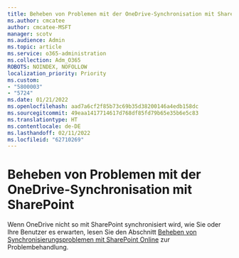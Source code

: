 ```yaml
---
title: Beheben von Problemen mit der OneDrive-Synchronisation mit SharePoint
ms.author: cmcatee
author: cmcatee-MSFT
manager: scotv
ms.audience: Admin
ms.topic: article
ms.service: o365-administration
ms.collection: Adm_O365
ROBOTS: NOINDEX, NOFOLLOW
localization_priority: Priority
ms.custom:
- "5800003"
- "5724"
ms.date: 01/21/2022
ms.openlocfilehash: aad7a6cf2f85b73c69b35d38200146a4edb158dc
ms.sourcegitcommit: 49eaa1417714617d768df85fd79b65e35b6e5c83
ms.translationtype: HT
ms.contentlocale: de-DE
ms.lasthandoff: 02/11/2022
ms.locfileid: "62710269"
---
```

# <a name="fix-onedrive-sync-issues-with-sharepoint"></a>Beheben von Problemen mit der OneDrive-Synchronisation mit SharePoint

Wenn OneDrive nicht so mit SharePoint synchronisiert wird, wie Sie oder Ihre Benutzer es erwarten, lesen Sie den Abschnitt [Beheben von Synchronisierungsproblemen mit SharePoint Online](https://support.microsoft.com/office/fix-sharepoint-online-sync-problems-aaa2d172-8d45-4e94-9c04-5364d04ca2f4) zur Problembehandlung.
